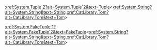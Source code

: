 <xref:System.Tuple`2?alt=System.Tuple`2&text=Tuple>&lt;<xref:System.String?alt=System.String&text=String>,<xref:CatLibrary.Tom?alt=CatLibrary.Tom&text=Tom>&gt;

<xref:System.FakeTuple`1?alt=System.FakeTuple`2&text=FakeTuple>&lt;<xref:System.String?alt=System.String&text=String>,<xref:CatLibrary.Tom?alt=CatLibrary.Tom&text=Tom>&gt;

<xref href="System.Collections.Generic.HashSet`1?alt=System.Collections.Generic.HashSet`1&amp;text=HashSet" data-throw-if-not-resolved="True">
  </xref>

<xref href="System.Collections.Generic.HashSsdsdfsdet`1?alt=System.Collections.Generic.HasdfsdfshSet`1&amp;text=HashSet" data-throw-if-not-resolved="True">
  </xref>
